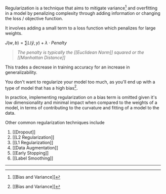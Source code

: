 Regularization is a technique that aims to mitigate variance[^1] and overfitting in a model by penalizing complexity through adding information or changing the loss / objective function.

It involves adding a small term to a loss function which penalizes for large weights.

$J(w,b) = \sum L(\hat{y}, y) + \lambda \cdot Penalty$

>*The penalty is typically the [[Euclidean Norm]] squared or the [[Manhattan Distance]]*

This trades a decrease in training accuracy for an increase in generalizability.

You don't want to regularize your model too much, as you'll end up with a type of model that has a high bias[^1].

In practice, implementing regularization on a bias term is omitted given it's low dimensionality and minimal impact when compared to the weights of a model, in terms of contributing to the curvature and fitting of a model to the data.

Other common regularization techniques include
1. [[Dropout]]
2. [[L2 Regularization]]
3. [[L1 Regularization]]
4. [[Data Augmentation]]
5. [[Early Stopping]]
6. [[Label Smoothing]]


---
[^1]: [[Bias and Variance]]
